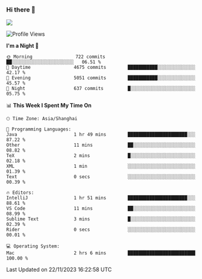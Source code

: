 ### Hi there 👋

<!--
**JJAYCHEN1e/jjaychen1e** is a ✨ _special_ ✨ repository because its `README.md` (this file) appears on your GitHub profile.

Here are some ideas to get you started:

- 🔭 I’m currently working on ...
- 🌱 I’m currently learning ...
- 👯 I’m looking to collaborate on ...
- 🤔 I’m looking for help with ...
- 💬 Ask me about ...
- 📫 How to reach me: ...
- 😄 Pronouns: ...
- ⚡ Fun fact: ...
-->

[![](https://github-readme-stats.vercel.app/api?username=jjaychen1e&show_icons=true)](https://github.com/jjaychen1e/github-readme-stats?count_private=true)

<!--START_SECTION:waka-->
![Profile Views](http://img.shields.io/badge/Profile%20Views-0-blue)

**I'm a Night 🦉** 

```text
🌞 Morning                722 commits         ██░░░░░░░░░░░░░░░░░░░░░░░   06.51 % 
🌆 Daytime                4675 commits        ███████████░░░░░░░░░░░░░░   42.17 % 
🌃 Evening                5051 commits        ███████████░░░░░░░░░░░░░░   45.57 % 
🌙 Night                  637 commits         █░░░░░░░░░░░░░░░░░░░░░░░░   05.75 % 
```


📊 **This Week I Spent My Time On** 

```text
🕑︎ Time Zone: Asia/Shanghai

💬 Programming Languages: 
Java                     1 hr 49 mins        ██████████████████████░░░   87.22 % 
Other                    11 mins             ██░░░░░░░░░░░░░░░░░░░░░░░   08.82 % 
TeX                      2 mins              █░░░░░░░░░░░░░░░░░░░░░░░░   02.18 % 
XML                      1 min               ░░░░░░░░░░░░░░░░░░░░░░░░░   01.39 % 
Text                     0 secs              ░░░░░░░░░░░░░░░░░░░░░░░░░   00.39 % 

🔥 Editors: 
IntelliJ                 1 hr 51 mins        ██████████████████████░░░   88.61 % 
VS Code                  11 mins             ██░░░░░░░░░░░░░░░░░░░░░░░   08.99 % 
Sublime Text             3 mins              █░░░░░░░░░░░░░░░░░░░░░░░░   02.39 % 
Rider                    0 secs              ░░░░░░░░░░░░░░░░░░░░░░░░░   00.01 % 

💻 Operating System: 
Mac                      2 hrs 6 mins        █████████████████████████   100.00 % 
```


 Last Updated on 22/11/2023 16:22:58 UTC
<!--END_SECTION:waka-->
